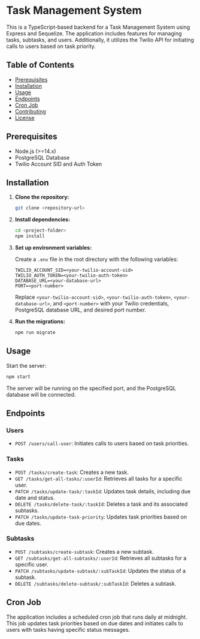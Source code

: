 # Task Management System

This is a TypeScript-based backend for a Task Management System using Express and Sequelize. The application includes features for managing tasks, subtasks, and users. Additionally, it utilizes the Twilio API for initiating calls to users based on task priority.

## Table of Contents

- [Prerequisites](#prerequisites)
- [Installation](#installation)
- [Usage](#usage)
- [Endpoints](#endpoints)
- [Cron Job](#cron-job)
- [Contributing](#contributing)
- [License](#license)

## Prerequisites

- Node.js (>=14.x)
- PostgreSQL Database
- Twilio Account SID and Auth Token

## Installation

1. **Clone the repository:**

    ```bash
    git clone <repository-url>
    ```

2. **Install dependencies:**

    ```bash
    cd <project-folder>
    npm install
    ```

3. **Set up environment variables:**

    Create a `.env` file in the root directory with the following variables:

    ```env
    TWILIO_ACCOUNT_SID=<your-twilio-account-sid>
    TWILIO_AUTH_TOKEN=<your-twilio-auth-token>
    DATABASE_URL=<your-database-url>
    PORT=<port-number>
    ```

    Replace `<your-twilio-account-sid>`, `<your-twilio-auth-token>`, `<your-database-url>`, and `<port-number>` with your Twilio credentials, PostgreSQL database URL, and desired port number.

4. **Run the migrations:**

    ```bash
    npm run migrate
    ```

## Usage

Start the server:

```bash
npm start
```

The server will be running on the specified port, and the PostgreSQL database will be connected.
## Endpoints

### Users
- `POST /users/call-user`: Initiates calls to users based on task priorities.

### Tasks
- `POST /tasks/create-task`: Creates a new task.
- `GET /tasks/get-all-tasks/:userId`: Retrieves all tasks for a specific user.
- `PATCH /tasks/update-task/:taskId`: Updates task details, including due date and status.
- `DELETE /tasks/delete-task/:taskId`: Deletes a task and its associated subtasks.
- `PATCH /tasks/update-task-priority`: Updates task priorities based on due dates.

### Subtasks
- `POST /subtasks/create-subtask`: Creates a new subtask.
- `GET /subtasks/get-all-subtasks/:userId`: Retrieves all subtasks for a specific user.
- `PATCH /subtasks/update-subtask/:subTaskId`: Updates the status of a subtask.
- `DELETE /subtasks/delete-subtask/:subTaskId`: Deletes a subtask.

## Cron Job

The application includes a scheduled cron job that runs daily at midnight. This job updates task priorities based on due dates and initiates calls to users with tasks having specific status messages.
